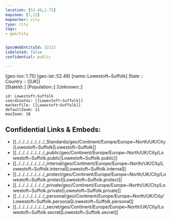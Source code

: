 ```yaml
---
location: [52.48,1.75] 
mapzoom: [7,12] 
mapmarker: city 
type: City
tags:
- geo/City


SpocWebEntityId: 32113
isDeleted: false
confidential: public

---
```

[geo-lon::1.75] 
[geo-lat::52.48] 
[name::Lowestoft~Suffolk] 
State ::  
Country :: [[UK]]  
[StateId::] 
[Population::] 
[Unknown::] 


```leaflet
id: Lowestoft~Suffolk
coordinates: [[Lowestoft~Suffolk]] 
markerFile: [[Lowestoft~Suffolk]] 
defaultZoom: 11 
maxZoom: 18
```


## Confidential Links & Embeds: 
- [[../../../../../../../_Standards/geo/Continent/Europe/Europe~North/UK/City/Lowestoft~Suffolk|Lowestoft~Suffolk]] 
- [[../../../../../../../_public/geo/Continent/Europe/Europe~North/UK/City/Lowestoft~Suffolk.public|Lowestoft~Suffolk.public]] 
- [[../../../../../../../_internal/geo/Continent/Europe/Europe~North/UK/City/Lowestoft~Suffolk.internal|Lowestoft~Suffolk.internal]] 
- [[../../../../../../../_protect/geo/Continent/Europe/Europe~North/UK/City/Lowestoft~Suffolk.protect|Lowestoft~Suffolk.protect]] 
- [[../../../../../../../_private/geo/Continent/Europe/Europe~North/UK/City/Lowestoft~Suffolk.private|Lowestoft~Suffolk.private]] 
- [[../../../../../../../_personal/geo/Continent/Europe/Europe~North/UK/City/Lowestoft~Suffolk.personal|Lowestoft~Suffolk.personal]] 
- [[../../../../../../../_secret/geo/Continent/Europe/Europe~North/UK/City/Lowestoft~Suffolk.secret|Lowestoft~Suffolk.secret]] 
